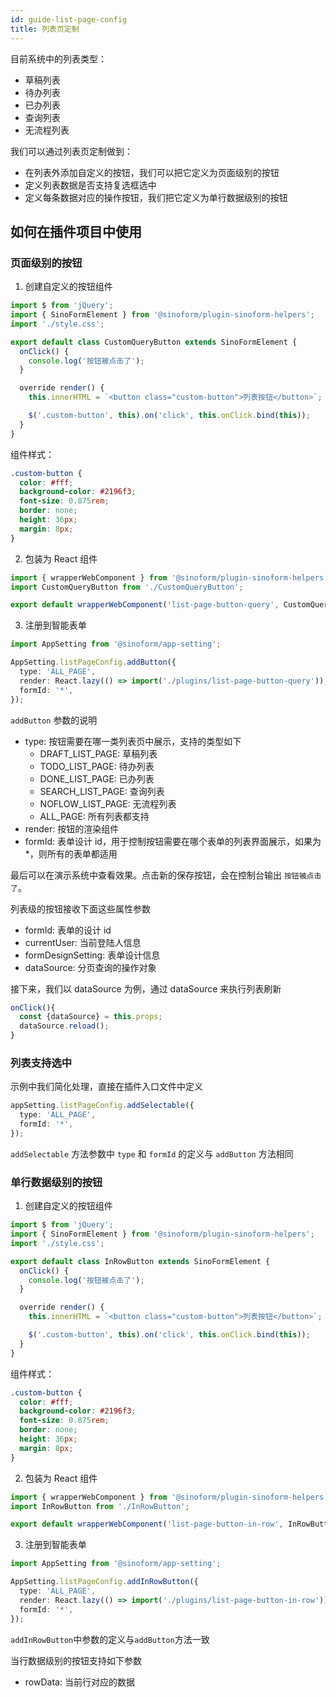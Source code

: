 ```yaml
---
id: guide-list-page-config
title: 列表页定制
---
```


目前系统中的列表类型：

- 草稿列表
- 待办列表
- 已办列表
- 查询列表
- 无流程列表

我们可以通过列表页定制做到：

- 在列表外添加自定义的按钮，我们可以把它定义为页面级别的按钮
- 定义列表数据是否支持复选框选中
- 定义每条数据对应的操作按钮，我们把它定义为单行数据级别的按钮

## 如何在插件项目中使用

### 页面级别的按钮

1. 创建自定义的按钮组件

```typescript title="src/plugins/list-page-button-query/CustomQueryButton.ts"
import $ from 'jQuery';
import { SinoFormElement } from '@sinoform/plugin-sinoform-helpers';
import './style.css';

export default class CustomQueryButton extends SinoFormElement {
  onClick() {
    console.log('按钮被点击了');
  }

  override render() {
    this.innerHTML = `<button class="custom-button">列表按钮</button>`;

    $('.custom-button', this).on('click', this.onClick.bind(this));
  }
}
```

组件样式：

```css title="src/plugins/list-page-button-query/style.css"
.custom-button {
  color: #fff;
  background-color: #2196f3;
  font-size: 0.875rem;
  border: none;
  height: 36px;
  margin: 8px;
}
```

2. 包装为 React 组件

```typescript title="src/plugins/list-page-button-query/index.ts"
import { wrapperWebComponent } from '@sinoform/plugin-sinoform-helpers';
import CustomQueryButton from './CustomQueryButton';

export default wrapperWebComponent('list-page-button-query', CustomQueryButton);
```

3. 注册到智能表单

```typescript title="src/index.ts"
import AppSetting from '@sinoform/app-setting';

AppSetting.listPageConfig.addButton({
  type: 'ALL_PAGE',
  render: React.lazy(() => import('./plugins/list-page-button-query')),
  formId: '*',
});
```

`addButton` 参数的说明

- type: 按钮需要在哪一类列表页中展示，支持的类型如下
  - DRAFT_LIST_PAGE: 草稿列表
  - TODO_LIST_PAGE: 待办列表
  - DONE_LIST_PAGE: 已办列表
  - SEARCH_LIST_PAGE: 查询列表
  - NOFLOW_LIST_PAGE: 无流程列表
  - ALL_PAGE: 所有列表都支持
- render: 按钮的渲染组件
- formId: 表单设计 id，用于控制按钮需要在哪个表单的列表界面展示，如果为\*，则所有的表单都适用

最后可以在演示系统中查看效果。点击新的保存按钮，会在控制台输出 `按钮被点击了`。

列表级的按钮接收下面这些属性参数

- formId: 表单的设计 id
- currentUser: 当前登陆人信息
- formDesignSetting: 表单设计信息
- dataSource: 分页查询的操作对象

接下来，我们以 dataSource 为例，通过 dataSource 来执行列表刷新

```typescript title="src/plugins/list-page-button-query/CustomQueryButton.ts"
onClick(){
  const {dataSource} = this.props;
  dataSource.reload();
}
```

### 列表支持选中

示例中我们简化处理，直接在插件入口文件中定义

```typescript title="src/index.ts"
appSetting.listPageConfig.addSelectable({
  type: 'ALL_PAGE',
  formId: '*',
});
```

`addSelectable` 方法参数中 `type` 和 `formId` 的定义与 `addButton` 方法相同

### 单行数据级别的按钮

1. 创建自定义的按钮组件

```typescript title="src/plugins/list-page-button-in-row/InRowButton.ts"
import $ from 'jQuery';
import { SinoFormElement } from '@sinoform/plugin-sinoform-helpers';
import './style.css';

export default class InRowButton extends SinoFormElement {
  onClick() {
    console.log('按钮被点击了');
  }

  override render() {
    this.innerHTML = `<button class="custom-button">列表按钮</button>`;

    $('.custom-button', this).on('click', this.onClick.bind(this));
  }
}
```

组件样式：

```css title="src/plugins/list-page-button-in-row/style.css"
.custom-button {
  color: #fff;
  background-color: #2196f3;
  font-size: 0.875rem;
  border: none;
  height: 36px;
  margin: 8px;
}
```

2. 包装为 React 组件

```typescript title="src/plugins/list-page-button-in-row/index.ts"
import { wrapperWebComponent } from '@sinoform/plugin-sinoform-helpers';
import InRowButton from './InRowButton';

export default wrapperWebComponent('list-page-button-in-row', InRowButton);
```

3. 注册到智能表单

```typescript title="src/index.ts"
import AppSetting from '@sinoform/app-setting';

AppSetting.listPageConfig.addInRowButton({
  type: 'ALL_PAGE',
  render: React.lazy(() => import('./plugins/list-page-button-in-row')),
  formId: '*',
});
```

`addInRowButton`中参数的定义与`addButton`方法一致

当行数据级别的按钮支持如下参数

- rowData: 当前行对应的数据
